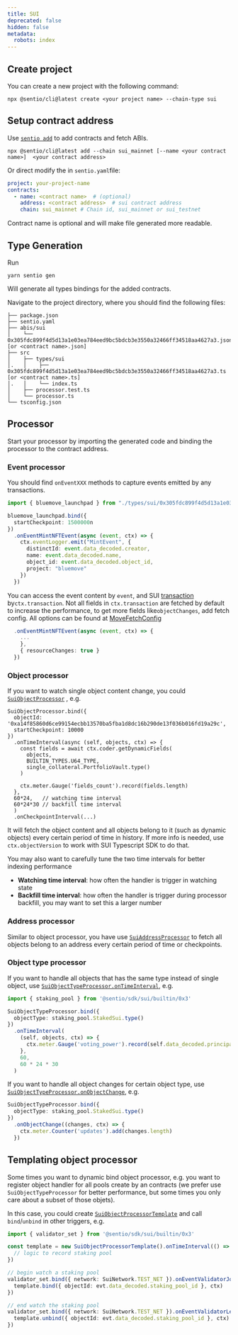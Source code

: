 ```yaml
---
title: SUI
deprecated: false
hidden: false
metadata:
  robots: index
---
```

## Create project

You can create a new project with the following command:

```shell
npx @sentio/cli@latest create <your project name> --chain-type sui
```

## Setup contract address

Use [`sentio add`](cli-reference#sentio-add) to add contracts and fetch ABIs.

```Text shell
npx @sentio/cli@latest add --chain sui_mainnet [--name <your contract name>]  <your contract address>
```

Or direct modify the in `sentio.yaml`file:

```yaml
project: your-project-name
contracts:
  - name: <contract name>  # (optional)
    address: <contract address>  # sui contract address
    chain: sui_mainnet # Chain id, sui_mainnet or sui_testnet
```

Contract name is optional and will make file generated more readable.

## Type Generation

Run

```shell Shell
yarn sentio gen
```

Will generate all types bindings for the added contracts.

Navigate to the project directory, where you should find the following files:

```Text Shel
├── package.json
├── sentio.yaml
├── abis/sui
│    └──  0x305fdc899f4d5d13a1e03ea784eed9bc5bdcb3e3550a32466ff34518aa4627a3.json [or <contract name>.json]
├── src
│    ├── types/sui
│.   │    ├── 0x305fdc899f4d5d13a1e03ea784eed9bc5bdcb3e3550a32466ff34518aa4627a3.ts [or <contract name>.ts]
│.   │    └── index.ts
│    ├── processor.test.ts
│    └── processor.ts
└── tsconfig.json
```

## Processor

Start your processor by importing the generated code and binding the processor to the contract address.

### Event processor

You should find `onEventXXX` methods to capture events emitted by any transactions.

```typescript
import { bluemove_launchpad } from "./types/sui/0x305fdc899f4d5d13a1e03ea784eed9bc5bdcb3e3550a32466ff34518aa4627a3.js";

bluemove_launchpad.bind({
  startCheckpoint: 1500000n
})
  .onEventMintNFTEvent(async (event, ctx) => {
    ctx.eventLogger.emit("MintEvent", {
      distinctId: event.data_decoded.creator,
      name: event.data_decoded.name,
      object_id: event.data_decoded.object_id,
      project: "bluemove"
    })
  })
```

You can access the event content by `event`, and SUI [transaction](https://sdk.mystenlabs.com/typedoc/interfaces/_mysten_sui.client.SuiTransactionBlockResponse.html)  by`ctx.transaction`.  Not all fields in `ctx.transaction` are fetched by default to increase the performance, to get more fields like`objectChanges`, add fetch config. All options can be found at [MoveFetchConfig](https://sdk.sentio.xyz/interfaces/..MoveFetchConfig.html)

```typescript
  .onEventMintNFTEvent(async (event, ctx) => {
    ...
    },
    { resourceChanges: true }
  })
```

### Object processor

If you want to watch single object content change, you could [`SuiObjectProcessor`](https://sdk.sentio.xyz/classes/sui.SuiObjectProcessor.html) , e.g.

```
SuiObjectProcessor.bind({
  objectId: '0xa14f85860d6ce99154ecbb13570ba5fba1d8dc16b290de13f036b016fd19a29c',
  startCheckpoint: 10000
})
  .onTimeInterval(async (self, objects, ctx) => {
    const fields = await ctx.coder.getDynamicFields(
      objects,
      BUILTIN_TYPES.U64_TYPE,
      single_collateral.PortfolioVault.type()
    )

    ctx.meter.Gauge('fields_count').record(fields.length)
  }, 
  60*24,   // watching time interval  
  60*24*30 // backfill time interval
  )
  .onCheckpointInterval(...)
```

It will fetch the object content and all objects belong to it (such as dynamic objects) every certain period of time in history. If more info is needed, use `ctx.objectVersion` to work with SUI Typescript SDK to do that.

You may also want to carefully tune the two time intervals for better indexing performance

* **Watching time interval**: how often the handler is trigger in watching state
* **Backfill time interval**: how often the handler is trigger during processor backfill, you may want to set this a larger number

### Address processor

Similar to object processor, you have use [`SuiAddressProcessor`](\[https://sdk.sentio.xyz/classes/sui.SuiAddressProcessor.html]\(https://sdk.sentio.xyz/classes/sui.SuiAddressProcessor.html\)) to fetch all objects belong to an address every certain period of time or checkpoints.

### Object type processor

If you want to handle all objects that has the same type instead of single object, use [`SuiObjectTypeProcessor.onTimeInterval`](https://sdk.sentio.xyz/classes/sui.SuiObjectTypeProcessor.html#ontimeinterval), e.g.

```typescript
import { staking_pool } from '@sentio/sdk/sui/builtin/0x3'

SuiObjectTypeProcessor.bind({
  objectType: staking_pool.StakedSui.type()
})
  .onTimeInterval(
    (self, objects, ctx) => {
      ctx.meter.Gauge('voting_power').record(self.data_decoded.principal, { pool: self.data_decoded.pool_id })
    },
    60,
    60 * 24 * 30
  )

```

If you want to handle all object changes for certain object type, use [`SuiObjectTypeProcessor.onObjectChange`](https://sdk.sentio.xyz/classes/sui.SuiObjectTypeProcessor.html#onobjectchange), e.g.

```typescript
SuiObjectTypeProcessor.bind({
  objectType: staking_pool.StakedSui.type()
})
  .onObjectChange((changes, ctx) => {
    ctx.meter.Counter('updates').add(changes.length)
  })
```

## Templating object processor

Some times you want to dynamic bind object processor, e.g. you want to register object handler for all pools create by an contracts (we prefer use `SuiObjectTypeProcessor` for better performance, but some times you only care about a subset of those objets).

In this case, you could create [`SuiObjectProcessorTemplate`](https://sdk.sentio.xyz/classes/sui.SuiObjectProcessorTemplate.html) and call `bind`/`unbind` in other triggers, e.g.

```typescript
import { validator_set } from '@sentio/sdk/sui/builtin/0x3'

const template = new SuiObjectProcessorTemplate().onTimeInterval(() => {
  // logic to record staking pool
})

// begin watch a staking pool
validator_set.bind({ network: SuiNetwork.TEST_NET }).onEventValidatorJoinEvent((evt, ctx) => {
  template.bind({ objectId: evt.data_decoded.staking_pool_id }, ctx)
})

// end watch the staking pool
validator_set.bind({ network: SuiNetwork.TEST_NET }).onEventValidatorLeaveEvent((evt, ctx) => {
  template.unbind({ objectId: evt.data_decoded.staking_pool_id }, ctx)
})
```